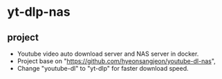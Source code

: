 # yt-dlp-nas
## project 
- Youtube video auto download server and NAS server in docker.
- Project base on "https://github.com/hyeonsangjeon/youtube-dl-nas", 
- Change "youtube-dl" to "yt-dlp" for faster download speed.

